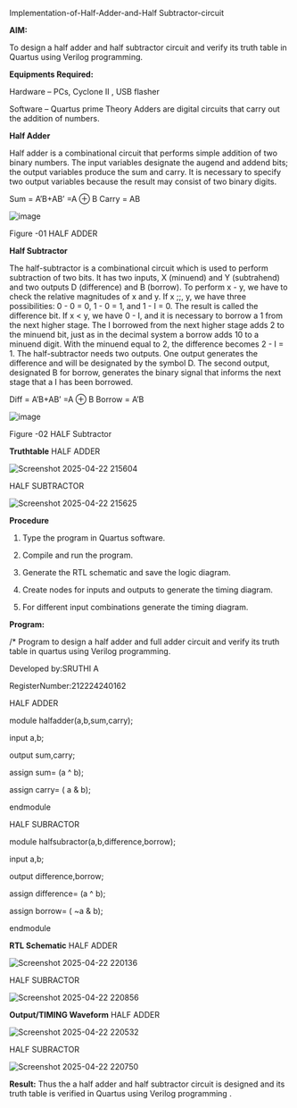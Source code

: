 

Implementation-of-Half-Adder-and-Half Subtractor-circuit

**AIM:**

To design a half adder and half subtractor circuit and verify its truth table in Quartus using Verilog programming.

**Equipments Required:**

Hardware – PCs, Cyclone II , USB flasher 

Software – Quartus prime Theory Adders are digital circuits that carry out the addition of numbers.

**Half Adder**

Half adder is a combinational circuit that performs simple addition of two binary numbers. The input variables designate the augend and addend bits; the output variables produce the sum and carry. It is necessary to specify two output variables because the result may consist of two binary digits.

Sum = A’B+AB’ =A ⊕ B Carry = AB

![image](https://github.com/naavaneetha/HALF_ADDER_SUBTRACTOR/assets/154305477/bd4a0b2c-cdbc-4184-ab08-81578f121e1f)

Figure -01 HALF ADDER

**Half Subtractor**

The half-subtractor is a combinational circuit which is used to perform subtraction of two bits. It has two inputs, X (minuend) and Y (subtrahend) and two outputs D (difference) and B (borrow). To perform x - y, we have to check the relative magnitudes of x and y. If x ;;, y, we have three possibilities: 0 - 0 = 0, 1 - 0 = 1, and 1 - I = 0. The result is called the difference bit. If x < y, we have 0 - I, and it is necessary to borrow a 1 from the next higher stage. The I borrowed from the next higher stage adds 2 to the minuend bit, just as in the decimal system a borrow adds 10 to a minuend digit. With the minuend equal to 2, the difference becomes 2 - I = 1. The half-subtractor needs two outputs. One output generates the difference and will be designated by the symbol D. The second output, designated B for borrow, generates the binary signal that informs the next stage that a I has been borrowed. 

Diff = A’B+AB’ =A ⊕ B
Borrow = A’B

 ![image](https://github.com/naavaneetha/HALF_ADDER_SUBTRACTOR/assets/154305477/d76b099c-513f-4e7c-843a-e2fd028a531a)

Figure -02 HALF Subtractor

**Truthtable**
HALF ADDER

![Screenshot 2025-04-22 215604](https://github.com/user-attachments/assets/030e0a59-3dbc-4f4c-80ec-e6f1800b5887)

HALF SUBTRACTOR

![Screenshot 2025-04-22 215625](https://github.com/user-attachments/assets/12ced143-a405-4352-81d7-7cedea9d51a6)



**Procedure**

1.	Type the program in Quartus software.

2.	Compile and run the program.

3.	Generate the RTL schematic and save the logic diagram.

4.	Create nodes for inputs and outputs to generate the timing diagram.

5.	For different input combinations generate the timing diagram.


**Program:**

/* Program to design a half adder and full adder circuit and verify its truth table in quartus using Verilog programming.

Developed by:SRUTHI A

RegisterNumber:212224240162

HALF ADDER

module halfadder(a,b,sum,carry);

input a,b;

output sum,carry;

assign sum= (a ^ b);

assign carry= ( a & b);

endmodule

HALF SUBRACTOR

module halfsubractor(a,b,difference,borrow);

input a,b;

output difference,borrow;

assign difference= (a ^ b);

assign borrow= ( ~a & b);

endmodule

**RTL Schematic**
HALF ADDER

![Screenshot 2025-04-22 220136](https://github.com/user-attachments/assets/faf0db6e-bbc5-4327-bb3a-b8ab2289cfec)

HALF SUBRACTOR

![Screenshot 2025-04-22 220856](https://github.com/user-attachments/assets/5f5d97ad-8ddb-452c-85ab-58e6d269a388)


**Output/TIMING Waveform**
HALF ADDER

![Screenshot 2025-04-22 220532](https://github.com/user-attachments/assets/605ae841-b602-4937-a7d4-5d6119cdcfbe)

HALF SUBRACTOR

![Screenshot 2025-04-22 220750](https://github.com/user-attachments/assets/7b968964-0209-4d4d-ab87-6af076dc6d9f)

**Result:**
Thus the a half adder and half subtractor circuit is designed and its truth table is verified in Quartus using Verilog programming .

